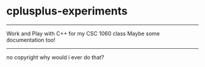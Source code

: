 # cplusplus-experiments
---
Work and Play with C++ for my CSC 1060 class
Maybe some documentation too! 

---
no copyright why would i ever do that?
